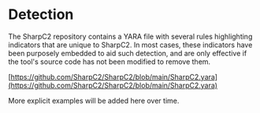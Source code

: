 # Detection

The SharpC2 repository contains a YARA file with several rules highlighting indicators that are unique to SharpC2.  In most cases, these indicators have been purposely embedded to aid such detection, and are only effective if the tool's source code has not been modified to remove them.

[https://github.com/SharpC2/SharpC2/blob/main/SharpC2.yara](https://github.com/SharpC2/SharpC2/blob/main/SharpC2.yara)

More explicit examples will be added here over time.